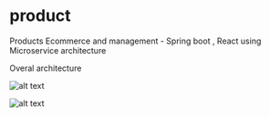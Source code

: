 # product
Products Ecommerce and management - Spring boot , React using Microservice architecture

Overal architecture

![alt text](https://github.com/metao1/product/raw/master/Screenshot%202020-03-31%20at%2022.51.11.png)


![alt text](https://github.com/metao1/product/raw/master/Screenshot%202020-03-31%20at%2022.51.11.png)
